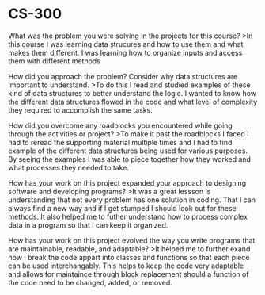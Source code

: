 # CS-300

What was the problem you were solving in the projects for this course?
    >In this course I was learning data strucures and how to use them and what makes them different. I was learning how to organize inputs and access them with different methods

How did you approach the problem? Consider why data structures are important to understand.
    >To do this I read and studied examples of these kind of data structures to better understand the logic. I wanted to know how the different data structures flowed in the code and what level of complexity they required to accomplish the same tasks. 

How did you overcome any roadblocks you encountered while going through the activities or project?
    >To make it past the roadblocks I faced I had to reread the supporting material multiple times and I had to find example of the different data structures being used for various purposes. By seeing the examples I was able to piece together how they worked and what processes they needed to take. 

How has your work on this project expanded your approach to designing software and developing programs?
    >It was a great lessson is understanding that not every problem has one solution in coding. That I can always find a new way and if I get stumped I should look out for these methods. It also helped me to futher understand how to process complex data in a program so that I can keep it organized.

How has your work on this project evolved the way you write programs that are maintainable, readable, and adaptable?
    >It helped me to further exand how I break the code appart into classes and functions so that each piece can be used interchangably. This helps to keep the code very adaptable and allows for maintaince through block replacement should a function of the code need to be changed, added, or removed. 
